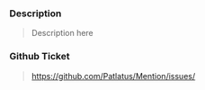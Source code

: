 ### Description

> Description here

### Github Ticket

> https://github.com/Patlatus/Mention/issues/

